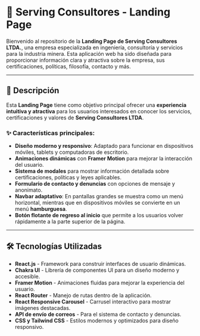 # 🚀 Serving Consultores - Landing Page

Bienvenido al repositorio de la **Landing Page de Serving Consultores LTDA.**, una empresa especializada en ingeniería, consultoría y servicios para la industria minera. Esta aplicación web ha sido diseñada para proporcionar información clara y atractiva sobre la empresa, sus certificaciones, políticas, filosofía, contacto y más.

---

## 📌 Descripción

Esta **Landing Page** tiene como objetivo principal ofrecer una **experiencia intuitiva y atractiva** para los usuarios interesados en conocer los servicios, certificaciones y valores de **Serving Consultores LTDA**. 

### ✨ Características principales:
- **Diseño moderno y responsivo**: Adaptado para funcionar en dispositivos móviles, tablets y computadoras de escritorio.
- **Animaciones dinámicas** con **Framer Motion** para mejorar la interacción del usuario.
- **Sistema de modales** para mostrar información detallada sobre certificaciones, políticas y leyes aplicables.
- **Formulario de contacto y denuncias** con opciones de mensaje y anonimato.
- **Navbar adaptativo**: En pantallas grandes se muestra como un menú horizontal, mientras que en dispositivos móviles se convierte en un menú **hamburguesa**.
- **Botón flotante de regreso al inicio** que permite a los usuarios volver rápidamente a la parte superior de la página.

---

## 🛠️ Tecnologías Utilizadas

- **React.js** - Framework para construir interfaces de usuario dinámicas.
- **Chakra UI** - Librería de componentes UI para un diseño moderno y accesible.
- **Framer Motion** - Animaciones fluidas para mejorar la experiencia del usuario.
- **React Router** - Manejo de rutas dentro de la aplicación.
- **React Responsive Carousel** - Carrusel interactivo para mostrar imágenes destacadas.
- **API de envío de correos** - Para el sistema de contacto y denuncias.
- **CSS y Tailwind CSS** - Estilos modernos y optimizados para diseño responsivo.


